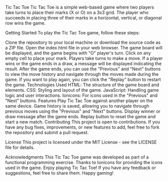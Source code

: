 Tic Tac Toe
Tic Tac Toe is a simple web-based game where two players take turns to place their marks (X or O) on a 3x3 grid. The player who succeeds in placing three of their marks in a horizontal, vertical, or diagonal row wins the game.

Getting Started
To play the Tic Tac Toe game, follow these steps:

Clone the repository to your local machine or download the source code as a ZIP file.
Open the index.html file in your web browser.
The game board will be displayed, and the game begins with "O" player's turn.
Click on any empty cell to place your mark. Players take turns to make a move.
If a player wins or the game ends in a draw, a message will be displayed indicating the result.
After the game ends, you can use the "Previous" and "Next" buttons to view the move history and navigate through the moves made during the game.
If you want to play again, you can click the "Replay" button to restart the game.
Technologies Used
HTML: The structure of the game board and elements.
CSS: Styling and layout of the game.
JavaScript: Handling game logic and user interactions.
Ionicons: For icons used in the "Previous" and "Next" buttons.
Features
Play Tic Tac Toe against another player on the same device.
Game history is saved, allowing you to navigate through previous moves using the "Previous" and "Next" buttons.
Display winner or draw message after the game ends.
Replay button to reset the game and start a new match.
Contributing
This project is open to contributions. If you have any bug fixes, improvements, or new features to add, feel free to fork the repository and submit a pull request.

License
This project is licensed under the MIT License - see the LICENSE file for details.

Acknowledgments
This Tic Tac Toe game was developed as part of a functional programming exercise.
Thanks to Ionicons for providing the icons used in the game.
Enjoy playing Tic Tac Toe! If you have any feedback or suggestions, feel free to share them. Happy gaming!
